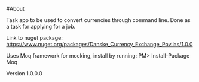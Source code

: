 #About

Task app to be used to convert currencies through command line.
Done as a task for applying for a job.

Link to nuget package: https://www.nuget.org/packages/Danske_Currency_Exchange_Povilas/1.0.0

Uses Moq framework for mocking, install by running: PM> Install-Package Moq

Version 1.0.0.0